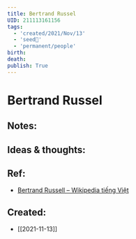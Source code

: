 ```yaml
---
title: Bertrand Russel
UID: 211113161156
tags:
  - 'created/2021/Nov/13'
  - 'seed🥜'
  - 'permanent/people'
birth: 
death: 
publish: True
---
```

# Bertrand Russel

## Notes:


## Ideas & thoughts:

## Ref:
- [Bertrand Russell – Wikipedia tiếng Việt](https://vi.wikipedia.org/wiki/Bertrand_Russell)
## Created:
- [[2021-11-13]]
